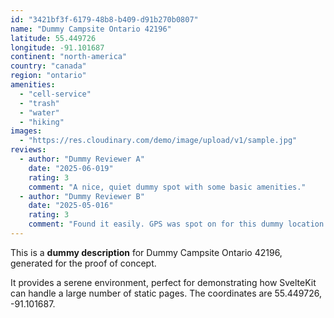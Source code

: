 ```yaml
---
id: "3421bf3f-6179-48b8-b409-d91b270b0807"
name: "Dummy Campsite Ontario 42196"
latitude: 55.449726
longitude: -91.101687
continent: "north-america"
country: "canada"
region: "ontario"
amenities:
  - "cell-service"
  - "trash"
  - "water"
  - "hiking"
images:
  - "https://res.cloudinary.com/demo/image/upload/v1/sample.jpg"
reviews:
  - author: "Dummy Reviewer A"
    date: "2025-06-019"
    rating: 3
    comment: "A nice, quiet dummy spot with some basic amenities."
  - author: "Dummy Reviewer B"
    date: "2025-05-016"
    rating: 3
    comment: "Found it easily. GPS was spot on for this dummy location."
---
```


This is a **dummy description** for Dummy Campsite Ontario 42196, generated for the proof of concept.

It provides a serene environment, perfect for demonstrating how SvelteKit can handle a large number of static pages. The coordinates are 55.449726, -91.101687.
